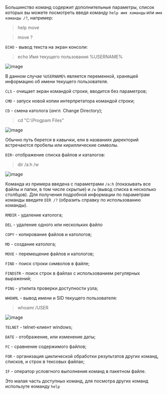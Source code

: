 Большинство команд содержит дополнительные параметры, список которых вы можете посмотреть введя команду `help имя команды` или `имя команды /?`, например:
> help move

> move \?

`ECHO` - вывод текста на экран консоли:
> echo Имя текущего пользования %USERNAME%

![image](https://user-images.githubusercontent.com/89955495/131787369-1d292af5-ad7c-47ea-8e1c-4fef58eb85ef.png)

В данном случае `%USERNAME%` является переменной, хранящей информацию об имени текущего пользователя.

`CLS` - очищает экран командой строки, вводится без параметров;

`CMD` - запуск новой копии интерпретатора командой строки;

`CD` - смена католога (*англ.* Change Directory);
> cd "C:\Progpam Files"

![image](https://user-images.githubusercontent.com/89955495/131788408-0cb7445d-a72d-41d0-8a0d-459cfb70026a.png)

Обычно путь берется в кавычки, ели в названиях директорий встречаются пробелы или кириллические символы.

`DIR`- отображение списка файлов и каталогов:
> dir /a:h /w

![image](https://user-images.githubusercontent.com/89955495/131788911-f74b8c34-3939-41e7-921b-e181ee736c09.png)

Команда из примера введена с параметрами `/a:h` (показывать все файлы и папки, в том числе скрытые) и `/w` (вывод списка в несколько столбцов). Для получения подробной информации по параметрам команды введите `DIR /?` (образить справку по использованию команды).

`RMDIR` - удаление католога;

`DEL` - удаление одного или нескольких файло

`COPY` - копирование файлов и катологов;

`MD` - создание католога;

`MOVE` - перемещение файлов и катологов;

`FIND` - поиск строки символов в файле;

`FINDSTR` - поиск строк в файлах с использованием регулярных выражений;

`PING` - утилита проверки доступности узла;

`WHOAML` - вывод имени и SID текущего пользователя:
> whoami /USER

![image](https://user-images.githubusercontent.com/89955495/131790344-fada3e5d-5777-4b81-97a6-91a1e76d7016.png)


`TELNET` -  telnet-клиент windows;

`DATE` - отображение, или изменение даты;

`FC` - сравнение содержимого файлов;

`FOR` - организация циклической обработки результатов других команд, списков, и строк в тексовых файлах;

`IF` - оператор условгного выполнения команд в пакетном файле.

Это малая часть доступных команд, для посмотра других команд используте еоманду `help`
